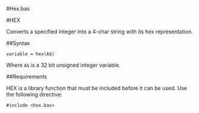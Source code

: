 #Hex.bas

#HEX

Converts a specified integer into a 4-char string with its hex representation.

##Syntax
```
variable = hex(A$)
```
Where `A$` is a 32 bit unsigned integer variable.

##Requirements

HEX is a library function that must be included before it can be used. Use the following directive:

```
#include <hex.bas>
```


